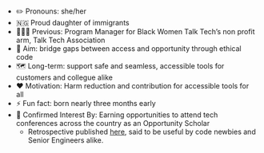 
- ✏️ Pronouns: she/her
- 🇳🇬 Proud daughter of immigrants
- 👩🏾‍💻 Previous: Program Manager for Black Women Talk Tech’s non profit arm, Talk Tech Association
- 🎯 Aim: bridge gaps between access and opportunity through ethical code
- 🗺️ Long-term: support safe and seamless, accessible tools for customers and collegue alike
- ❤️ Motivation: Harm reduction and contribution for accessible tools for all
- ⚡ Fun fact: born nearly three months early
- 🤝 Confirmed Interest By: Earning opportunities to attend tech conferences across the country as an Opportunity Scholar
     * Retrospective published <a href="https://peopleofcolorintech.com/articles/18-takeaways-for-navigating-a-tech-conference-as-a-black-code-newbie/">here</a>, said to be useful by code newbies and Senior Engineers alike. 

